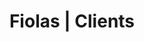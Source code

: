 ---
short_name: fiolas
name: Fiolas
logo_url: assets/images/fiolas/logo.png
works: [product-design]
title: Fiolas | Clients
description: Click here to see the product-design works we have done for our client Fiolas!
---